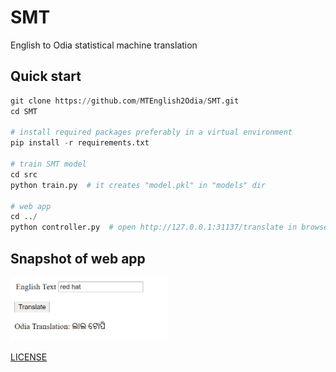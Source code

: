 # SMT

English to Odia statistical machine translation

## Quick start
```python
git clone https://github.com/MTEnglish2Odia/SMT.git
cd SMT

# install required packages preferably in a virtual environment
pip install -r requirements.txt

# train SMT model
cd src
python train.py  # it creates "model.pkl" in "models" dir

# web app
cd ../
python controller.py  # open http://127.0.0.1:31137/translate in browser
```

## Snapshot of web app
<img src="/snapshot.png" width="50%" height="50%"/>


[LICENSE](https://github.com/MTEnglish2Odia/SMT/blob/master/LICENSE)

